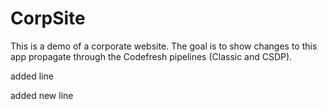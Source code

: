 # CorpSite

This is a demo of a corporate website. The goal is to show changes to this app propagate through the Codefresh pipelines (Classic and CSDP).


added line

added new line
